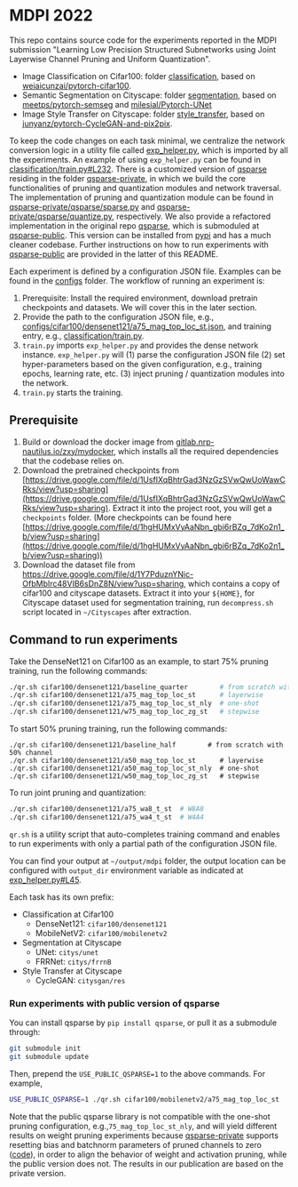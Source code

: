 # MDPI 2022

This repo contains source code for the experiments reported in the MDPI submission "Learning Low Precision Structured Subnetworks using Joint Layerwise Channel Pruning and Uniform Quantization".

- Image Classification on Cifar100: folder [classification](classification/), based on [weiaicunzai/pytorch-cifar100](https://github.com/weiaicunzai/pytorch-cifar100).
- Semantic Segmentation on Cityscape: folder [segmentation](segmentation/), based on [meetps/pytorch-semseg](https://github.com/meetps/pytorch-semseg) and [milesial/Pytorch-UNet](https://github.com/milesial/Pytorch-UNet)
- Image Style Transfer on Cityscape: folder [style_transfer](style_transfer/), based on [junyanz/pytorch-CycleGAN-and-pix2pix](https://github.com/junyanz/pytorch-CycleGAN-and-pix2pix).

To keep the code changes on each task minimal, we centralize the network conversion logic in a utility file called [exp_helper.py](exp_helper.py), which is imported by all the experiments. An example of using `exp_helper.py` can be found in [classification/train.py#L232](classification/train.py#L232). There is a customized version of [qsparse](https://github.com/mlzxy/qsparse) residing in the folder [qsparse-private](qsparse-private/), in which we build the core functionalities of pruning and quantization modules and network traversal. The implementation of pruning and quantization module can be found in [qsparse-private/qsparse/sparse.py](qsparse-private/qsparse/sparse.py) and [qsparse-private/qsparse/quantize.py](qsparse-private/qsparse/quantize.py), respectively. We also provide a refactored implementation in the original repo [qsparse](https://github.com/mlzxy/qsparse), which is submoduled at [qsparse-public](qsparse-public/). This version can be installed from [pypi](https://pypi.org/project/qsparse/) and has a much cleaner codebase. Further instructions on how to run experiments with [qsparse-public](qsparse-public/) are provided in the latter of this README. 


Each experiment is defined by a configuration JSON file. Examples can be found in the [configs](configs/) folder. The workflow of running an experiment is:

1. Prerequisite: Install the required environment, download pretrain checkpoints and datasets. We will cover this in the later section.
2. Provide the path to the configuration JSON file, e.g., [configs/cifar100/densenet121/a75_mag_top_loc_st.json](configs/cifar100/densenet121/a75_mag_top_loc_st.json), and training entry, e.g., [classification/train.py](classification/train.py).
3. `train.py` imports `exp_helper.py` and provides the dense network instance. `exp_helper.py`  will (1) parse the configuration JSON file (2) set hyper-parameters based on the given configuration, e.g., training epochs, learning rate, etc. (3) inject pruning / quantization modules into the network.
4. `train.py` starts the training.

## Prerequisite

1. Build or download the docker image from [gitlab.nrp-nautilus.io/zxy/mydocker](https://gitlab.nrp-nautilus.io/zxy/mydocker), which installs all the required dependencies that the codebase relies on.
2. Download the pretrained checkpoints from [https://drive.google.com/file/d/1UsfIXqBhtrGad3NzGzSVwQwUoWawCRks/view?usp=sharing](https://drive.google.com/file/d/1UsfIXqBhtrGad3NzGzSVwQwUoWawCRks/view?usp=sharing). Extract it into the project root, you will get a `checkpoints` folder.  (More checkpoints can be found here [https://drive.google.com/file/d/1hgHUMxVyAaNbn_gbi6rBZq_7dKo2n1_b/view?usp=sharing](https://drive.google.com/file/d/1hgHUMxVyAaNbn_gbi6rBZq_7dKo2n1_b/view?usp=sharing))
3. Download the dataset file from https://drive.google.com/file/d/1Y7PduznYNic-OfbMbIrc48VIB6sDnZ8N/view?usp=sharing, which contains a copy of cifar100 and cityscape datasets. Extract it into your `${HOME}`, for Cityscape dataset used for segmentation training, run `decompress.sh` script located in `~/Cityscapes` after extraction.

## Command to run experiments

Take the DenseNet121 on Cifar100 as an example, to start 75% pruning training, run the following commands:

```bash
./qr.sh cifar100/densenet121/baseline_quarter        # from scratch with 25% channel
./qr.sh cifar100/densenet121/a75_mag_top_loc_st      # layerwise 
./qr.sh cifar100/densenet121/a75_mag_top_loc_st_nly  # one-shot 
./qr.sh cifar100/densenet121/w75_mag_top_loc_zg_st   # stepwise
```

To start 50% pruning training, run the following commands:

```
./qr.sh cifar100/densenet121/baseline_half        # from scratch with 50% channel
./qr.sh cifar100/densenet121/a50_mag_top_loc_st      # layerwise 
./qr.sh cifar100/densenet121/a50_mag_top_loc_st_nly  # one-shot 
./qr.sh cifar100/densenet121/w50_mag_top_loc_zg_st   # stepwise
```

To run joint pruning and quantization:

```bash
./qr.sh cifar100/densenet121/a75_wa8_t_st  # W8A8
./qr.sh cifar100/densenet121/a75_wa4_t_st  # W4A4
```

`qr.sh` is a utility script that auto-completes training command and enables to run experiments with only a partial path of the configuration JSON file.

You can find your output at `~/output/mdpi` folder, the output location can be configured with `output_dir` environment variable as indicated at [exp_helper.py#L45](exp_helper.py#L45).

Each task has its own prefix:

* Classification at Cifar100
  * DenseNet121: `cifar100/densenet121`
  * MobileNetV2: `cifar100/mobilenetv2`
* Segmentation at Cityscape
  * UNet: `citys/unet`
  * FRRNet: `citys/frrnB`
* Style Transfer at Cityscape
  * CycleGAN: `citysgan/res`


### Run experiments with public version of qsparse

You can install qsparse by `pip install qsparse`, or pull it as a submodule through:

```bash
git submodule init
git submodule update
```

Then, prepend the `USE_PUBLIC_QSPARSE=1` to the above commands. For example,

```bash
USE_PUBLIC_QSPARSE=1 ./qr.sh cifar100/mobilenetv2/a75_mag_top_loc_st
```

Note that the public qsparse library is not compatible with the one-shot pruning configuration, e.g.,`75_mag_top_loc_st_nly`, and will yield different results on weight pruning experiments because [qsparse-private](qsparse-private/) supports resetting bias and batchnorm parameters of pruned channels to zero ([code](qsparse-private/qsparse/sparse.py#L515)), in order to align the behavior of weight and activation pruning, while the public version does not. The results in our publication are based on the private version.


<!-- 

add citation bibtex

 -->
